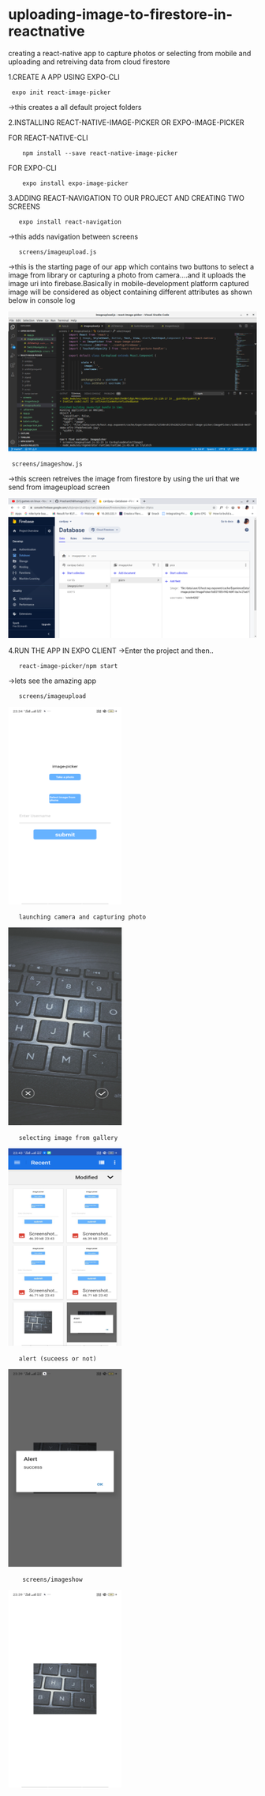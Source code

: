 # uploading-image-to-firestore-in-reactnative
creating a react-native app to capture photos or selecting from mobile and uploading and retreiving data from cloud firestore

  1.CREATE A APP USING EXPO-CLI
  
     expo init react-image-picker
   ->this creates a all default project folders
   
  2.INSTALLING REACT-NATIVE-IMAGE-PICKER OR EXPO-IMAGE-PICKER
     
   FOR REACT-NATIVE-CLI
           
        npm install --save react-native-image-picker
   FOR EXPO-CLI
    
        expo install expo-image-picker
        
  3.ADDING REACT-NAVIGATION TO OUR PROJECT AND CREATING TWO SCREENS
  
       expo install react-navigation
     
   ->this adds navigation between screens
    
       screens/imageupload.js
       
   ->this is the starting page of our app which contains two buttons to select a image from library or capturing a photo from camera....and it uploads the      image uri into firebase.Basically in mobile-development platform captured image will be considered as object containing different attributes as shown      below in console log
   
   ![](images/Screenshot%20from%202020-06-08%2023-45-49.png)
     
     screens/imageshow.js
     
   ->this screen retreives the image from firestore by using the uri that we send from imageupload screen
   
   ![](images/Screenshot%20from%202020-06-08%2023-44-37.png)
   
  4.RUN THE APP IN EXPO CLIENT
    ->Enter the project and then..
    
       react-image-picker/npm start
       
   ->lets see the amazing app 
   
       screens/imageupload
       
   <img src="images/Screenshot_2020-06-08-23-34-24-50_f73b71075b1de7323614b647fe394240.png" width="230" height="400">
     
       launching camera and capturing photo
       
   <img src="images/Screenshot_2020-06-08-23-34-44-09.png" width="230" height="400">
   
       selecting image from gallery
       
   <img src="images/Screenshot_2020-06-08-23-43-36-65.png" width="230" height="400">
       
       alert (suceess or not)
       
   <img src="images/Screenshot_2020-06-08-23-39-09-60_f73b71075b1de7323614b647fe394240.png" width="230" height="400">
   
        screens/imageshow
 
   <img src="images/Screenshot_2020-06-08-23-39-16-77_f73b71075b1de7323614b647fe394240.png" width="230" height="400">
